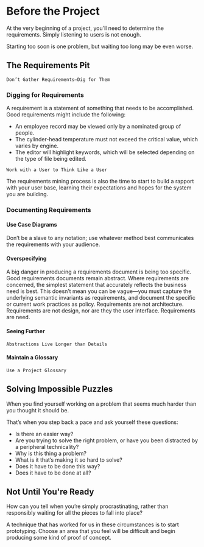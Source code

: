# Before the Project

At the very beginning of a project, you’ll need to determine the requirements.
Simply listening to users is not enough.

Starting too soon is one problem, but waiting too long may be even
worse.

## The Requirements Pit

```
Don’t Gather Requirements—Dig for Them
```

### Digging for Requirements

A requirement is a statement of something
that needs to be accomplished. Good requirements might include the
following:

- An employee record may be viewed only by a nominated group of people.
- The cylinder-head temperature must not exceed the critical value, which varies by engine.
- The editor will highlight keywords, which will be selected depending on the type of file being edited.

```
Work with a User to Think Like a User
```

The requirements mining process is also the time to start to build a rapport
with your user base, learning their expectations and hopes for the
system you are building.

### Documenting Requirements

#### Use Case Diagrams

Don’t be a slave to any notation; use whatever method
best communicates the requirements with your audience.

#### Overspecifying

A big danger in producing a requirements document is being too specific.
Good requirements documents remain abstract. Where requirements
are concerned, the simplest statement that accurately reflects
the business need is best. This doesn’t mean you can be vague—you
must capture the underlying semantic invariants as requirements, and
document the specific or current work practices as policy.
Requirements are not architecture. Requirements are not design, nor
are they the user interface. Requirements are need.

#### Seeing Further

```
Abstractions Live Longer than Details
```

#### Maintain a Glossary

```
Use a Project Glossary
```

## Solving Impossible Puzzles

When you find yourself working on a problem that seems
much harder than you thought it should be.

That’s when you step back a pace and ask yourself these questions:
- Is there an easier way?
- Are you trying to solve the right problem, or have you been distracted by a peripheral technicality?
- Why is this thing a problem?
- What is it that’s making it so hard to solve?
- Does it have to be done this way?
- Does it have to be done at all?

## Not Until You're Ready

How can you tell when you’re simply procrastinating, rather
than responsibly waiting for all the pieces to fall into place?

A technique that has worked for us in these circumstances is to start
prototyping. Choose an area that you feel will be difficult and begin
producing some kind of proof of concept.
